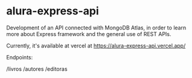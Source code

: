 # alura-express-api
Development of an API connected with MongoDB Atlas, in order to learn more about Express framework and the general use of REST APIs.

Currently, it's available at vercel at https://alura-express-api.vercel.app/

Endpoints:

/livros
/autores
/editoras
